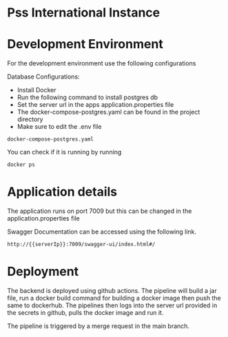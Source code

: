 # Pss International Instance

# Development Environment
For the development environment use the following configurations

Database Configurations:

- Install Docker
- Run the following command to install postgres db
- Set the server url in the apps application.properties file
- The docker-compose-postgres.yaml can be found in the project directory
- Make sure to edit the .env file

```shell
docker-compose-postgres.yaml
```

You can check if it is running by running 
```shell
docker ps
```

# Application details
The application runs on port 7009 but this can be changed in the application.properties file

Swagger Documentation can be accessed using the following link.
```
http://{{serverIp}}:7009/swagger-ui/index.html#/
```


# Deployment

The backend is deployed using github actions. The pipeline will build a jar file,
run a docker build command for building a docker image then push the same to dockerhub.
The pipelines then logs into the server url provided in the secrets in github, 
pulls the docker image and run it.

The pipeline is triggered by a merge request in the main branch.










